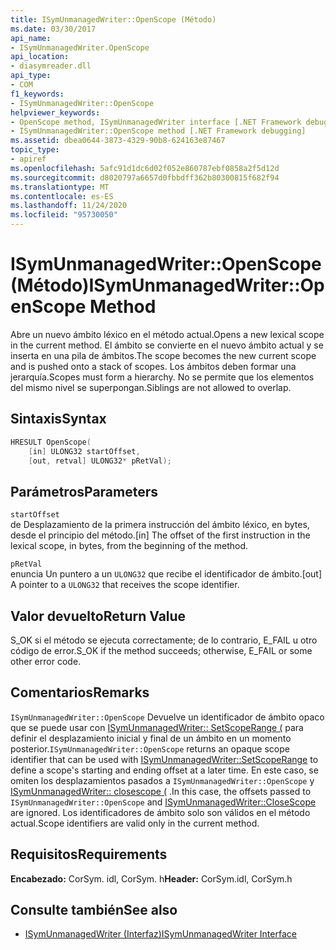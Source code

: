 ```yaml
---
title: ISymUnmanagedWriter::OpenScope (Método)
ms.date: 03/30/2017
api_name:
- ISymUnmanagedWriter.OpenScope
api_location:
- diasymreader.dll
api_type:
- COM
f1_keywords:
- ISymUnmanagedWriter::OpenScope
helpviewer_keywords:
- OpenScope method, ISymUnmanagedWriter interface [.NET Framework debugging]
- ISymUnmanagedWriter::OpenScope method [.NET Framework debugging]
ms.assetid: dbea0644-3873-4329-90b8-624163e87467
topic_type:
- apiref
ms.openlocfilehash: 5afc91d1dc6d02f052e860787ebf0858a2f5d12d
ms.sourcegitcommit: d8020797a6657d0fbbdff362b80300815f682f94
ms.translationtype: MT
ms.contentlocale: es-ES
ms.lasthandoff: 11/24/2020
ms.locfileid: "95730050"
---
```

# <a name="isymunmanagedwriteropenscope-method"></a><span data-ttu-id="3c29e-102">ISymUnmanagedWriter::OpenScope (Método)</span><span class="sxs-lookup"><span data-stu-id="3c29e-102">ISymUnmanagedWriter::OpenScope Method</span></span>

<span data-ttu-id="3c29e-103">Abre un nuevo ámbito léxico en el método actual.</span><span class="sxs-lookup"><span data-stu-id="3c29e-103">Opens a new lexical scope in the current method.</span></span> <span data-ttu-id="3c29e-104">El ámbito se convierte en el nuevo ámbito actual y se inserta en una pila de ámbitos.</span><span class="sxs-lookup"><span data-stu-id="3c29e-104">The scope becomes the new current scope and is pushed onto a stack of scopes.</span></span> <span data-ttu-id="3c29e-105">Los ámbitos deben formar una jerarquía.</span><span class="sxs-lookup"><span data-stu-id="3c29e-105">Scopes must form a hierarchy.</span></span> <span data-ttu-id="3c29e-106">No se permite que los elementos del mismo nivel se superpongan.</span><span class="sxs-lookup"><span data-stu-id="3c29e-106">Siblings are not allowed to overlap.</span></span>  
  
## <a name="syntax"></a><span data-ttu-id="3c29e-107">Sintaxis</span><span class="sxs-lookup"><span data-stu-id="3c29e-107">Syntax</span></span>  
  
```cpp  
HRESULT OpenScope(  
    [in] ULONG32 startOffset,  
    [out, retval] ULONG32* pRetVal);  
```  
  
## <a name="parameters"></a><span data-ttu-id="3c29e-108">Parámetros</span><span class="sxs-lookup"><span data-stu-id="3c29e-108">Parameters</span></span>  

 `startOffset`  
 <span data-ttu-id="3c29e-109">de Desplazamiento de la primera instrucción del ámbito léxico, en bytes, desde el principio del método.</span><span class="sxs-lookup"><span data-stu-id="3c29e-109">[in] The offset of the first instruction in the lexical scope, in bytes, from the beginning of the method.</span></span>  
  
 `pRetVal`  
 <span data-ttu-id="3c29e-110">enuncia Un puntero a un `ULONG32` que recibe el identificador de ámbito.</span><span class="sxs-lookup"><span data-stu-id="3c29e-110">[out] A pointer to a `ULONG32` that receives the scope identifier.</span></span>  
  
## <a name="return-value"></a><span data-ttu-id="3c29e-111">Valor devuelto</span><span class="sxs-lookup"><span data-stu-id="3c29e-111">Return Value</span></span>  

 <span data-ttu-id="3c29e-112">S_OK si el método se ejecuta correctamente; de lo contrario, E_FAIL u otro código de error.</span><span class="sxs-lookup"><span data-stu-id="3c29e-112">S_OK if the method succeeds; otherwise, E_FAIL or some other error code.</span></span>  
  
## <a name="remarks"></a><span data-ttu-id="3c29e-113">Comentarios</span><span class="sxs-lookup"><span data-stu-id="3c29e-113">Remarks</span></span>  

 <span data-ttu-id="3c29e-114">`ISymUnmanagedWriter::OpenScope` Devuelve un identificador de ámbito opaco que se puede usar con [ISymUnmanagedWriter:: SetScopeRange (](isymunmanagedwriter-setscoperange-method.md) para definir el desplazamiento inicial y final de un ámbito en un momento posterior.</span><span class="sxs-lookup"><span data-stu-id="3c29e-114">`ISymUnmanagedWriter::OpenScope` returns an opaque scope identifier that can be used with [ISymUnmanagedWriter::SetScopeRange](isymunmanagedwriter-setscoperange-method.md) to define a scope's starting and ending offset at a later time.</span></span> <span data-ttu-id="3c29e-115">En este caso, se omiten los desplazamientos pasados a `ISymUnmanagedWriter::OpenScope` y [ISymUnmanagedWriter:: closescope (](isymunmanagedwriter-closescope-method.md) .</span><span class="sxs-lookup"><span data-stu-id="3c29e-115">In this case, the offsets passed to `ISymUnmanagedWriter::OpenScope` and [ISymUnmanagedWriter::CloseScope](isymunmanagedwriter-closescope-method.md) are ignored.</span></span> <span data-ttu-id="3c29e-116">Los identificadores de ámbito solo son válidos en el método actual.</span><span class="sxs-lookup"><span data-stu-id="3c29e-116">Scope identifiers are valid only in the current method.</span></span>  
  
## <a name="requirements"></a><span data-ttu-id="3c29e-117">Requisitos</span><span class="sxs-lookup"><span data-stu-id="3c29e-117">Requirements</span></span>  

 <span data-ttu-id="3c29e-118">**Encabezado:** CorSym. idl, CorSym. h</span><span class="sxs-lookup"><span data-stu-id="3c29e-118">**Header:** CorSym.idl, CorSym.h</span></span>  
  
## <a name="see-also"></a><span data-ttu-id="3c29e-119">Consulte también</span><span class="sxs-lookup"><span data-stu-id="3c29e-119">See also</span></span>

- [<span data-ttu-id="3c29e-120">ISymUnmanagedWriter (Interfaz)</span><span class="sxs-lookup"><span data-stu-id="3c29e-120">ISymUnmanagedWriter Interface</span></span>](isymunmanagedwriter-interface.md)
